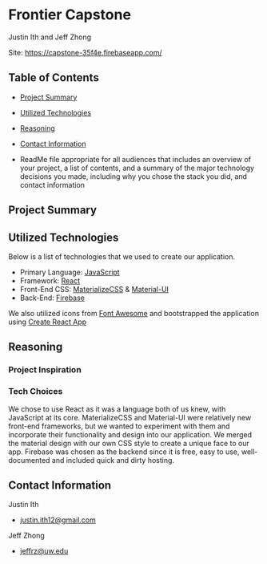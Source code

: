 # Frontier Capstone
Justin Ith and Jeff Zhong

Site: https://capstone-35f4e.firebaseapp.com/

## Table of Contents
- [Project Summary](#project-summary)
- [Utilized Technologies](#utilized-technologies)
- [Reasoning](#reasoning)
- [Contact Information](#contact-information)

- ReadMe file appropriate for all audiences that includes an overview of your project, a list of contents, and a summary of the major technology decisions you made, including why you chose the stack you did, and contact information


## Project Summary


## Utilized Technologies
Below is a list of technologies that we used to create our application.
* Primary Language: [JavaScript](https://www.javascript.com/)
* Framework: [React](https://facebook.github.io/react/)
* Front-End CSS: [MaterializeCSS](http://materializecss.com/) & [Material-UI](http://www.material-ui.com/#/)
* Back-End: [Firebase](https://firebase.google.com/)

We also utilized icons from [Font Awesome](http://fontawesome.io/) and bootstrapped the application using [Create React App](https://github.com/facebookincubator/create-react-app)

## Reasoning
### Project Inspiration
### Tech Choices
We chose to use React as it was a language both of us knew, with JavaScript at its core. MaterializeCSS and Material-UI were relatively new front-end frameworks, but we wanted to experiment with them and incorporate their functionality and design into our application. We merged the material design with our own CSS style to create a unique face to our app. Firebase was chosen as the backend since it is free, easy to use, well-documented and included quick and dirty hosting.

## Contact Information
Justin Ith
* justin.ith12@gmail.com

Jeff Zhong
* jeffrz@uw.edu
